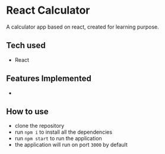 # React Calculator

A calculator app based on react, created for learning purpose.


## Tech used
 - React

## Features Implemented
 - 

## How to use

 - clone the repository
 - run `npm i` to install all the dependencies
 - run `npm start` to run the application
 - the application will run on port `3000` by default
